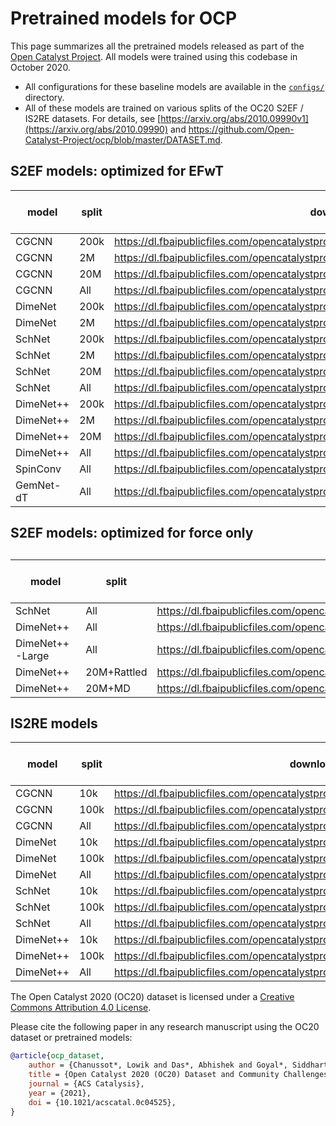 # Pretrained models for OCP

This page summarizes all the pretrained models released as part of the [Open Catalyst Project](https://opencatalystproject.org/). All models were trained using this codebase in October 2020.

* All configurations for these baseline models are available in the [`configs/`](https://github.com/Open-Catalyst-Project/ocp/tree/master/configs) directory.
* All of these models are trained on various splits of the OC20 S2EF / IS2RE datasets. For details, see [https://arxiv.org/abs/2010.09990v1](https://arxiv.org/abs/2010.09990) and https://github.com/Open-Catalyst-Project/ocp/blob/master/DATASET.md.

## S2EF models: optimized for EFwT



|model	    |split	|downloadable link	|val ID force MAE	|val ID EFwT	|
|---	    |---	|---	|---	|---	|
|CGCNN	    |200k	|https://dl.fbaipublicfiles.com/opencatalystproject/models/2020_11/s2ef/cgcnn_200k.pt	                |0.08	|0.00%  |
|CGCNN	    |2M	    |https://dl.fbaipublicfiles.com/opencatalystproject/models/2020_11/s2ef/cgcnn_2M.pt	                    |0.0673	|0.01%	|
|CGCNN	    |20M	|https://dl.fbaipublicfiles.com/opencatalystproject/models/2020_11/s2ef/cgcnn_20M.pt	                |0.065	|0.00%	|
|CGCNN  	|All	|https://dl.fbaipublicfiles.com/opencatalystproject/models/2020_11/s2ef/cgcnn_all.pt	                |0.0684	|0.01%	|
|DimeNet	|200k	|https://dl.fbaipublicfiles.com/opencatalystproject/models/2020_11/s2ef/dimenet_200k.pt	                |0.0693	|0.01%	|
|DimeNet	|2M	    |https://dl.fbaipublicfiles.com/opencatalystproject/models/2020_11/s2ef/dimenet_2M.pt	                |0.0576	|0.02%	|
|SchNet	    |200k	|https://dl.fbaipublicfiles.com/opencatalystproject/models/2020_11/s2ef/schnet_200k.pt	                |0.0743	|0.00%	|
|SchNet	    |2M	    |https://dl.fbaipublicfiles.com/opencatalystproject/models/2020_11/s2ef/schnet_2M.pt	                |0.0737	|0.00%	|
|SchNet	    |20M	|https://dl.fbaipublicfiles.com/opencatalystproject/models/2020_11/s2ef/schnet_20M.pt	                |0.0568	|0.03%	|
|SchNet	    |All	|https://dl.fbaipublicfiles.com/opencatalystproject/models/2020_11/s2ef/schnet_all_large.pt	            |0.0494	|0.12%	|
|DimeNet++	|200k	|https://dl.fbaipublicfiles.com/opencatalystproject/models/2021_02/s2ef/dimenetpp_200k.pt	            |0.0741	|0.00%	|
|DimeNet++	|2M	    |https://dl.fbaipublicfiles.com/opencatalystproject/models/2021_02/s2ef/dimenetpp_2M.pt	                |0.0595	|0.01%	|
|DimeNet++	|20M	|https://dl.fbaipublicfiles.com/opencatalystproject/models/2021_02/s2ef/dimenetpp_20M.pt	            |0.0511	|0.06%	|
|DimeNet++	|All	|https://dl.fbaipublicfiles.com/opencatalystproject/models/2021_02/s2ef/dimenetpp_all.pt	            |0.0444	|0.12%	|
|SpinConv   |All    |https://dl.fbaipublicfiles.com/opencatalystproject/models/2021_08/s2ef/spinconv_force_centric_all.pt   |0.0267 |1.02%  |
|GemNet-dT  |All    |https://dl.fbaipublicfiles.com/opencatalystproject/models/2021_08/s2ef/gemnet_t_direct_h512_all.pt     |0.0211 |2.21%  |

## S2EF models: optimized for force only

##

|model	|split	|downloadable link	|val ID force MAE	|
|---	|---	|---	|---	|
|SchNet	|All	|https://dl.fbaipublicfiles.com/opencatalystproject/models/2020_11/s2ef/schnet_all_forceonly.pt	|0.0443	|
|DimeNet++	|All	|https://dl.fbaipublicfiles.com/opencatalystproject/models/2020_11/s2ef/dimenetpp_all_forceonly.pt	|0.0334	|
|DimeNet++-Large	|All	|https://dl.fbaipublicfiles.com/opencatalystproject/models/2021_02/s2ef/dimenetpp_large_all_forceonly.pt	|0.02825	|
|DimeNet++	|20M+Rattled	|https://dl.fbaipublicfiles.com/opencatalystproject/models/2021_02/s2ef/dimenetpp_20M_rattled_forceonly.pt	|0.0614	|
|DimeNet++	|20M+MD	|https://dl.fbaipublicfiles.com/opencatalystproject/models/2021_02/s2ef/dimenetpp_20M_md_forceonly.pt	|0.0594	|



## IS2RE models



|model	|split	|downloadable link	|val ID energy MAE	|
|---	|---	|---	|---	|
|CGCNN	|10k	|https://dl.fbaipublicfiles.com/opencatalystproject/models/2021_02/is2re/cgcnn_10k.pt	|0.9881	|
|CGCNN	|100k	|https://dl.fbaipublicfiles.com/opencatalystproject/models/2021_02/is2re/cgcnn_100k.pt	|0.6820	|
|CGCNN	|All	|https://dl.fbaipublicfiles.com/opencatalystproject/models/2021_02/is2re/cgcnn_all.pt	|0.6199	|
|DimeNet	|10k	|https://dl.fbaipublicfiles.com/opencatalystproject/models/2020_11/is2re/dimenet_10k.pt	|1.0117	|
|DimeNet	|100k	|https://dl.fbaipublicfiles.com/opencatalystproject/models/2020_11/is2re/dimenet_100k.pt	|0.6658	|
|DimeNet	|All	|https://dl.fbaipublicfiles.com/opencatalystproject/models/2020_11/is2re/dimenet_all.pt	|0.5999	|
|SchNet	|10k	|https://dl.fbaipublicfiles.com/opencatalystproject/models/2021_02/is2re/schnet_10k.pt	|1.0590	|
|SchNet	|100k	|https://dl.fbaipublicfiles.com/opencatalystproject/models/2021_02/is2re/schnet_100k.pt	|0.7137	|
|SchNet	|All	|https://dl.fbaipublicfiles.com/opencatalystproject/models/2021_02/is2re/schnet_all.pt	|0.6458	|
|DimeNet++	|10k	|https://dl.fbaipublicfiles.com/opencatalystproject/models/2021_02/is2re/dimenetpp_10k.pt	|0.8837	|
|DimeNet++	|100k	|https://dl.fbaipublicfiles.com/opencatalystproject/models/2021_02/is2re/dimenetpp_100k.pt	|0.6388	|
|DimeNet++	|All	|https://dl.fbaipublicfiles.com/opencatalystproject/models/2021_02/is2re/dimenetpp_all.pt	|0.5639	|

The Open Catalyst 2020 (OC20) dataset is licensed under a [Creative Commons Attribution 4.0 License](https://creativecommons.org/licenses/by/4.0/legalcode).

Please cite the following paper in any research manuscript using the OC20 dataset or pretrained models:


```bibtex
@article{ocp_dataset,
    author = {Chanussot*, Lowik and Das*, Abhishek and Goyal*, Siddharth and Lavril*, Thibaut and Shuaibi*, Muhammed and Riviere, Morgane and Tran, Kevin and Heras-Domingo, Javier and Ho, Caleb and Hu, Weihua and Palizhati, Aini and Sriram, Anuroop and Wood, Brandon and Yoon, Junwoong and Parikh, Devi and Zitnick, C. Lawrence and Ulissi, Zachary},
    title = {Open Catalyst 2020 (OC20) Dataset and Community Challenges},
    journal = {ACS Catalysis},
    year = {2021},
    doi = {10.1021/acscatal.0c04525},
}
```
